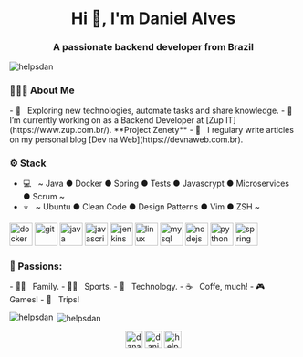 <h1 align="center">Hi 👋, I'm Daniel Alves</h1>
<h3 align="center">A passionate backend developer from Brazil</h3>

<p align="left"> <img src="https://komarev.com/ghpvc/?username=helpsdan" alt="helpsdan" /> </p>

<h3> 🧑🏻‍💻 About Me </h3>
- 🧑 &nbsp; Exploring new technologies, automate tasks and share knowledge.   
- 💼 &nbsp; I’m currently working on as a Backend Developer at [Zup IT](https://www.zup.com.br/). **Project Zenety**   
- 📝 &nbsp; I regulary write articles on my personal blog [Dev na Web](https://devnaweb.com.br).   

<h3>⚙️ Stack</h3>

- 💻 &nbsp; ~ Java ● Docker ● Spring ● Tests ● Javascrypt ● Microservices ● Scrum ~   
- ⭐ &nbsp; ~ Ubuntu ● Clean Code ● Design Patterns ● Vim ● ZSH ~   

<p align="left"><img src="https://devicons.github.io/devicon/devicon.git/icons/docker/docker-original-wordmark.svg" alt="docker" width="40" height="40"/> <img src="https://www.vectorlogo.zone/logos/git-scm/git-scm-icon.svg" alt="git" width="40" height="40"/> <img src="https://devicons.github.io/devicon/devicon.git/icons/java/java-original-wordmark.svg" alt="java" width="40" height="40"/> <img src="https://devicons.github.io/devicon/devicon.git/icons/javascript/javascript-original.svg" alt="javascript" width="40" height="40"/> <img src="https://www.vectorlogo.zone/logos/jenkins/jenkins-icon.svg" alt="jenkins" width="40" height="40"/> <img src="https://devicons.github.io/devicon/devicon.git/icons/linux/linux-original.svg" alt="linux" width="40" height="40"/> <img src="https://devicons.github.io/devicon/devicon.git/icons/mysql/mysql-original-wordmark.svg" alt="mysql" width="40" height="40"/> <img src="https://devicons.github.io/devicon/devicon.git/icons/nodejs/nodejs-original-wordmark.svg" alt="nodejs" width="40" height="40"/> <img src="https://devicons.github.io/devicon/devicon.git/icons/python/python-original.svg" alt="python" width="40" height="40"/> <img src="https://www.vectorlogo.zone/logos/springio/springio-icon.svg" alt="spring" width="40" height="40"/></p>

<h3>🤩 Passions:</h3>
- 👨‍👩‍ &nbsp; Family.   
- 🏃🏻 &nbsp; Sports.   
- 🤖 &nbsp; Technology.   
- ☕ &nbsp; Coffe, much!   
- 🎮 &nbsp; Games!   
- 🛬 &nbsp; Trips!   
<br/>

<p><img align="left" src="https://github-readme-stats.vercel.app/api/top-langs/?username=helpsdan&layout=compact&hide=html" alt="helpsdan" /></p>   

<p>&nbsp;<img align="center" src="https://github-readme-stats.vercel.app/api?username=helpsdan&show_icons=true" alt="helpsdan" /></p>   

<p align="center">
<a href="https://linkedin.com/in/danaguiar" target="blank"><img align="center" src="https://cdn.jsdelivr.net/npm/simple-icons@3.0.1/icons/linkedin.svg" alt="danaguiar" height="30" width="30" /></a>   
<a href="https://fb.com/daniel.alves97" target="blank"><img align="center" src="https://cdn.jsdelivr.net/npm/simple-icons@3.0.1/icons/facebook.svg" alt="daniel.alves97" height="30" width="30" /></a>   
<a href="https://instagram.com/helpsdan" target="blank"><img align="center" src="https://cdn.jsdelivr.net/npm/simple-icons@3.0.1/icons/instagram.svg" alt="helpsdan" height="30" width="30" /></a>   
</p>
